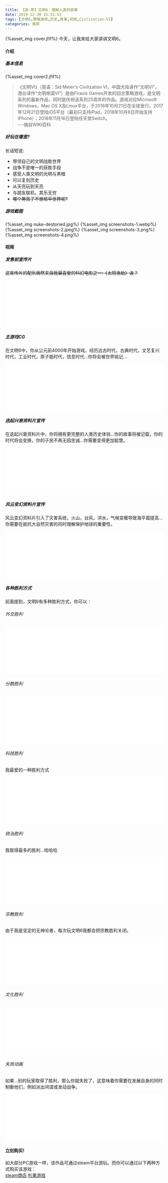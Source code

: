 ```yaml
---
title: 【游·荐】文明6：理解人类的故事
date: 2019-12-30 15:51:53
tags: [文明6,策略游戏,历史,故事,视频,Civlization-VI]
categories: 推荐
---
```

{%asset_img cover.jfif%}
今天，让我来给大家讲讲文明6。

<!-- more -->
#### 介绍
##### 基本信息
{%asset_img cover2.jfif%}
>《文明VI》（英语：Sid Meier's Civilization VI，中国大陆译作“文明VI”，港台译作“文明帝国VI”）是由Firaxis Games开发的回合策略游戏，是文明系列的最新作品，同时是庆祝该系列25周年的作品。游戏对应Microsoft Windows、Mac OS X及Linux平台，于2016年10月21日在全球发行。2017年12月21日登陆iOS平台（最初只支持iPad，2018年10月6日开始支持iPhone）；2018年11月16日登陆任天堂Switch。   
---摘自WIKI百科


##### 好玩在哪里?
长话短说:   
* 带领自己的文明战胜世界
* 战争不是唯一的获胜手段
* 感受人类文明的光明与黑暗
* 可以复刻历史
* 从天亮玩到天亮
* 与朋友联机，其乐无穷
* ~~哪个男孩子不想核平世界呢?~~

##### 游戏截图
{%asset_img nuke-destoried.jpg%}
{%asset_img screenshots-1.webp%}
{%asset_img screenshots-2.jpeg%}
{%asset_img screenshots-3.png%}
{%asset_img screenshots-4.png%}

#### 视频
##### 发售前宣传片
~~这宣传片的配乐居然来自我最喜爱的科幻电影之一:《太阳浩劫》诶？~~
<iframe class="bvideo" src="//player.bilibili.com/player.html?aid=4631934&cid=7514850&page=1" scrolling="no" border="0" frameborder="no" framespacing="0" allowfullscreen="true"> </iframe>

##### 主游戏CG
在文明6中，你从公元前4000年开始游戏，经历远古时代，古典时代，文艺复兴时代，工业时代，原子能时代，信息时代...你将会被世界铭记...
<iframe class="bvideo" src="//player.bilibili.com/player.html?aid=6764388&cid=11015442&page=1" scrolling="no" border="0" frameborder="no" framespacing="0" allowfullscreen="true"> </iframe>

##### 迭起兴衰资料片宣传
在迭起兴衰资料片中，你将拥有更完整的人类历史体验...你的故事将被记载，你的时代将会变换，你的子民不再无因忠诚...你需要变得更加聪慧。
<iframe class="bvideo" src="//player.bilibili.com/player.html?aid=16759422&cid=27745975&page=1" scrolling="no" border="0" frameborder="no" framespacing="0" allowfullscreen="true"> </iframe>

##### 风云变幻资料片宣传
风云变幻资料片引入了灾害系统，火山，台风，洪水，气候变暖导致海平面提高...你需要在抵抗大自然灾害的同时理解保护地球的重要性。
<iframe class="bvideo" src="//player.bilibili.com/player.html?aid=36453453&cid=64002197&page=1" scrolling="no" border="0" frameborder="no" framespacing="0" allowfullscreen="true"> </iframe>

##### 各种胜利方式
前面提到，文明6有多种胜利方式，你可以：
###### 外交胜利

<iframe class="bvideo" src="//player.bilibili.com/player.html?aid=18736490&cid=76704968&page=6" scrolling="no" border="0" frameborder="no" framespacing="0" allowfullscreen="true"> </iframe>

###### 分数胜利

<iframe class="bvideo" src="//player.bilibili.com/player.html?aid=18736490&cid=30559817&page=7" scrolling="no" border="0" frameborder="no" framespacing="0" allowfullscreen="true"> </iframe>

###### 科技胜利
我最爱的一种胜利方式   

<iframe class="bvideo" src="//player.bilibili.com/player.html?aid=18736490&cid=30559818&page=8" scrolling="no" border="0" frameborder="no" framespacing="0" allowfullscreen="true"> </iframe>

###### 统治胜利
我取得最多的胜利...哈哈哈

<iframe class="bvideo" src="//player.bilibili.com/player.html?aid=18736490&cid=30559819&page=9" scrolling="no" border="0" frameborder="no" framespacing="0" allowfullscreen="true"> </iframe>

###### 宗教胜利
由于我是坚定的无神论者，每次玩文明6我都会把宗教胜利关闭。

<iframe class="bvideo" src="//player.bilibili.com/player.html?aid=18736490&cid=30805483&page=10" scrolling="no" border="0" frameborder="no" framespacing="0" allowfullscreen="true"> </iframe>

###### 文化胜利

<iframe class="bvideo" src="//player.bilibili.com/player.html?aid=18736490&cid=30559820&page=11" scrolling="no" border="0" frameborder="no" framespacing="0" allowfullscreen="true"> </iframe>

###### 失败动画

如果...别的玩家取得了胜利，那么你就失败了，这意味着你需要在发展自身的同时制衡他们，例如派出间谍或发动战争。
<iframe class="bvideo" src="//player.bilibili.com/player.html?aid=18736490&cid=30559820&page=12" scrolling="no" border="0" frameborder="no" framespacing="0" allowfullscreen="true"> </iframe>


#### 立刻购买!
如大部分PC游戏一样，该作品可通过steam平台游玩。而你可以通过以下两种方式购买该游戏：   
[steam商店](https://store.steampowered.com/app/289070/Sid_Meiers_Civilization_VI/)
[杉果游戏](http://www.sonkwo.hk/sku/142)
    



<style>
.bvideo{width:100%}
</style>

<script>
    //v0.1
    function resizeVideo(){
        var bvideos = document.getElementsByClassName("bvideo");
        for(var i =0;i<bvideos.length;i++){
            var crt = bvideos[i];
            var w = crt.clientWidth;
            var newH = w * 0.66;
            crt.width = w;
            crt.height = newH;
        }
    } 
    window.addEventListener("resize",()=>{
        resizeVideo();
    });
    resizeVideo();
</script>
